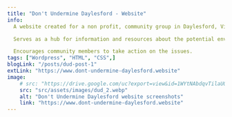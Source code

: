 ```yaml
---
title: "Don't Undermine Daylesford - Website"
info:
  A website created for a non profit, community group in Daylesford, Victoria, Australia.

  Serves as a hub for information and resources about the potential environmental and social impacts of mining in the area.

  Encourages community members to take action on the issues.
tags: ["Wordpress", "HTML", "CSS",]
blogLink: "/posts/dud-post-1"
extLink: "https://www.dont-undermine-daylesford.website"
image:
    # src: "https://drive.google.com/uc?export=view&id=1WYtNAbdqvTilaUQYyrT-QjGb5LVIRwr-"
    src: "src/assets/images/dud_2.webp"
    alt: "Don't Undermine Daylesford website screenshots"
    link: "https://www.dont-undermine-daylesford.website"
---
```

